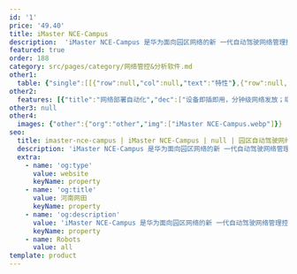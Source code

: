```yaml
---
id: '1'
price: '49.40'
title: iMaster NCE-Campus
description:  'iMaster NCE-Campus 是华为面向园区网络的新 一代自动驾驶网络管理控制系统，是集管理、控制、分析和 AI 智能功能于一体的网络自动化与智能化平台，提供园区网络的全生命周期自动化、基于大数据和AI的故障智能闭环能力，帮助企业降低OPEX运维成本，加速企业云化与数字化转型，让网络管理更自动、网络运维更智能。'
featured: true
order: 188
category: src/pages/category/网络管控&分析软件.md
other1: 
  table: {"single":[[{"row":null,"col":null,"text":"特性"},{"row":null,"col":null,"text":"描述"}],[{"row":null,"col":null,"text":"网络极简部署"},{"row":null,"col":null,"text":"提供APP扫码开局、DHCP开局、注册查询中心开局、邮件开局等网络设备即插即用方式，适应不同的网络场景，通过图形化界面实现网络规划和部署，分钟级网络发放，大幅度降低网络部署难度，缩短网络建设周期。"}],[{"row":null,"col":null,"text":"虚拟网络业务自动化发放"},{"row":null,"col":null,"text":"• 基于VxLAN的虚拟网络自动化部署能力，支持基于GUI的Fabric规划、配置和发放功能，端到端VxLAN网络自动化部署，实现业务隔离、一网多用。\n• 业务可视化配置，提供基于拓扑的虚拟网络配置和监控，实时查看业务下发状态。\n• 基于BGP-EVPN协议，支持自动建立 VXLAN 隧道。\n• 支持集中式/分布式VXLAN网关方案，弹性扩展，灵活高效。"}],[{"row":null,"col":null,"text":"SD-WAN融合管理"},{"row":null,"col":null,"text":"• 应用EVPN、云计算等技术，实现企业总部到分支、分支到分支的专线业务自动化部署能力，为企业快速提供云化专线管理服务，同时帮助企业降低OPEX，加速业务上云与数字化转型。\n• 企业分支互联专线业务自动化部署，支持业务策略、增值服务编排和VPN动态连接等全业务的自动化配置，简化分支网络部署复杂度。\n• 应用体验优先，支持基于带宽&链路质量综合选路。\n• 可视化运维，全网应用流量可视，支持应用&链路的可视化管理，全网状态可视，实时掌控网络状态，提升运维效率。"}],[{"row":null,"col":null,"text":"多租户管理"},{"row":null,"col":null,"text":"• 基于物理共享、逻辑隔离的云化管理模型，支持基于用户角色、区域的多租户管理，为企业用户提供灵活的分权分域管理。\n• 支持系统管理员、MSP（Managed Service Provider，管理服务提供商）、租户三级用户管理模型，系统管理员负责整个平台的管理和运维；MSP管理员则可以创建下属租户，并支持为租户提供代建代维服务；租户管理员对自己的网络部署、运维负责，也可以指定本租户的网络由MSP代维。\n• 支持分权分域，在三级用户管理模型中，可基于管理员的角色、站点等设置不同的管理员，提高网络管理的安全性。\n• 租户之间彼此业务不可见，各租户的数据端到端隔离，在数据库中通过租户标识区分租户的数据，有且只有租户所属管理员才能访问其数据，最大程度保证租户的数据安全。"}],[{"row":null,"col":null,"text":"用户接入认证"},{"row":null,"col":null,"text":"• 引入新的认证协议HTTP2.0协议，支持海量网络设备管理和用户网络准入认证功能，提供802.1x认证、Portal认证、短信认证、社交媒体认证等多种用户接入方式，满足接入用户策略管控需求，有效提高网络的安全性。\n• 支持用户与IP解耦，随时随地接入网络并保持权限一致， 做到业务随行，体验随身，满足权限管控需求的同时，有效保障用户体验。\n"}],[{"row":null,"col":null,"text":"终端智能识别"},{"row":null,"col":null,"text":"内置终端指纹库，通过智能识别，多种识别方法综合运用，大幅度提高终端类型识别的准确率，海量 IoT 终端智能接入，策略自动匹配，自动下发，IoT 终端即插即用。"}],[{"row":null,"col":null,"text":"智能HQoS"},{"row":null,"col":null,"text":"支持基于用户、业务优先级的多级QoS层次化调度能力，实现不同用户，不同应用， 有不同的策略，带宽策略管控更精细，更有效保障用户的接入体验。"}],[{"row":null,"col":null,"text":"智能运维"},{"row":null,"col":null,"text":"• 基于GIS地图的网络监控、网络巡检、健康度评估等手段，实时监控设备告警，提前感知网络情况，提前预防；出现问题后，提供多种问题定位手段，快速定位问题，实现快速修复故障；\n• 基于每区域、每用户、每应用的实时体验可视，实现故障可回溯，快速智能定界问 题设备，分析质差根因；\n• 通过终端持续训练的AI算法进行主动问题识别、分钟级故障定位、智能故障预测， 能识别出 90% 的网络潜在问题，并给出有效的修复建议；\n实时评估无线网络信道冲突情况，进行无线网络的预测性调优并查看调优前后的增 益对比，提升整网性能 50%+。"}],[{"row":null,"col":null,"text":"能力开放"},{"row":null,"col":null,"text":"提供遵循RESTful协议的北向API接口，包括用户管理、拓扑管理、准入认证、业务配置、性能监控等170+接口，携手30+合作伙伴共同发布30+行业应用，大幅度简化与第三方系统的集成，缩短业务上线时间。"}]]}
other2:
  features: [{"title":"网络部署自动化","dec":["设备即插即用，分钟级网络发放；端到端 VxLAN 网络自动化部署，业务隔离，一网多用；LAN-WAN融合，统一管理，统一监控，端到端业务保障。"]},{"title":"业务策略自动化","dec":["海量终端准入认证，随时随地接入，业务随行，体验随身；智能识别终端，策略自动匹配，终端即插即用；基于用户、业务优先级的多级QoS层次化调度。"]},{"title":"智能运维","dec":["每用户每应用每时刻全旅程体验可视；主动问题识别、分钟级故障定位、智能故障预测；无线网络信道冲突评估，预测性调优，提升整网性能 50%+。"]}]
other3: null
other4:
  images: {"other":{"org":"other","img":["iMaster NCE-Campus.webp"]}}
seo:
  title: imaster-nce-campus | iMaster NCE-Campus | null | 园区自动驾驶网络管理控制系统 | 网络管控&分析软件 | 企业网络
  description: 'iMaster NCE-Campus 是华为面向园区网络的新 一代自动驾驶网络管理控制系统，是集管理、控制、分析和 AI 智能功能于一体的网络自动化与智能化平台，提供园区网络的全生命周期自动化、基于大数据和AI的故障智能闭环能力，帮助企业降低OPEX运维成本，加速企业云化与数字化转型，让网络管理更自动、网络运维更智能。'
  extra:
    - name: 'og:type'
      value: website
      keyName: property
    - name: 'og:title'
      value: 河南网田
      keyName: property
    - name: 'og:description'
      value: 'iMaster NCE-Campus 是华为面向园区网络的新 一代自动驾驶网络管理控制系统，是集管理、控制、分析和 AI 智能功能于一体的网络自动化与智能化平台，提供园区网络的全生命周期自动化、基于大数据和AI的故障智能闭环能力，帮助企业降低OPEX运维成本，加速企业云化与数字化转型，让网络管理更自动、网络运维更智能。'
      keyName: property
    - name: Robots
      value: all
template: product
---
```

